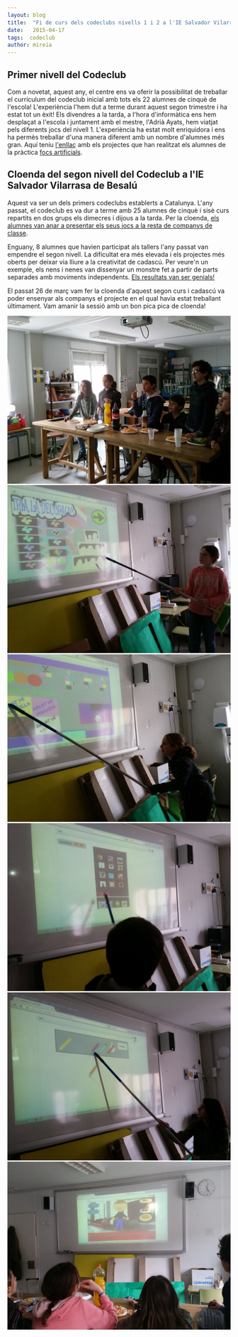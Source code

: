 ```yaml
---
layout: blog
title:  "Fi de curs dels codeclubs nivells 1 i 2 a l'IE Salvador Vilarrasa de Besalú"
date:   2015-04-17 
tags:  codeclub
author: mireia
---
```


## Primer nivell del Codeclub

Com a novetat, aquest any, el centre ens va oferir la possibilitat de treballar el currículum del codeclub inicial amb tots els 22 alumnes de cinquè de l'escola! L'experiència l'hem dut a terme durant aquest segon trimestre i ha estat tot un èxit! Els divendres a la tarda, a l'hora d'informàtica ens hem desplaçat a l'escola i juntament amb el mestre, l'Adrià Ayats, hem viatjat pels diferents jocs del nivell 1. L'experiència ha estat molt enriquidora i ens ha permès treballar d'una manera diferent amb un nombre d'alumnes més gran. Aquí teniu [l'enllaç](https://scratch.mit.edu/studios/916842/) amb els projectes que han realitzat els alumnes de la pràctica [focs artificials](http://codeclubcat.org/materials/curriculum/ca-ES/01_scratch_01/03/focs_artificials.html).

## Cloenda del segon nivell del Codeclub a l'IE Salvador Vilarrasa de Besalú

Aquest va ser un dels primers codeclubs establerts a Catalunya. L'any passat, el codeclub es va dur a terme amb 25 alumnes de cinquè i sisè curs repartits en dos grups els dimecres i dijous a la tarda. Per la cloenda, [els alumnes van anar a presentar els seus jocs a la resta de companys de classe](http://codeclubcat.org/blog/2014/06/13/primera_promo.html).

Enguany, 8 alumnes que havien participat als tallers l'any passat van empendre el segon nivell. La dificultat era més elevada i els projectes més oberts per deixar via lliure a la creativitat de cadascú. Per veure'n un exemple, els nens i nenes van dissenyar un monstre fet a partir de parts separades amb moviments independents. [Els resultats van ser genials!](https://scratch.mit.edu/studios/603382/)

El passat 26 de març vam fer la cloenda d'aquest segon curs i cadascú va poder ensenyar als companys el projecte en el qual havia estat treballant últimament. Vam amanir la sessió amb un bon pica pica de cloenda!

![imatge1](/blog/images_blog/cloenda_2nivell_1.jpg)
![imatge1](/blog/images_blog/cloenda_2nivell_2.jpg)
![imatge1](/blog/images_blog/cloenda_2nivell_3.jpg)
![imatge1](/blog/images_blog/cloenda_2nivell_4.jpg)
![imatge1](/blog/images_blog/cloenda_2nivell_5.jpg)
![imatge1](/blog/images_blog/cloenda_2nivell_6.jpg)